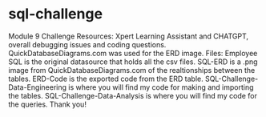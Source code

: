 # sql-challenge
Module 9 Challenge
Resources: Xpert Learning Assistant and CHATGPT, overall debugging issues and coding questions. QuickDatabaseDiagrams.com was used for the ERD image.
Files: Employee SQL is the original datasource that holds all the csv files. SQL-ERD is a .png image from QuickDatabaseDiagrams.com of the realtionships between the tables. ERD-Code is the exported code from the ERD table. SQL-Challenge-Data-Engineering is where you will find my code for making and importing the tables. SQL-Challenge-Data-Analysis is where you will find my code for the queries. 
Thank you!
